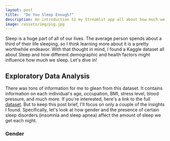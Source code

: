```yaml
---
layout: post
title:  "Do You Sleep Enough?"
description: An introduction to my Streamlit app all about how much we sleep and why
image: /assets/img/pig.jpg
---
```


Sleep is a huge part of all of our lives. The average person spends about a third of their life sleeping, so I think learning more about it is a pretty worthwhile endeavor. With that thought in mind, I found a Kaggle dataset all about Sleep and how different demographic and health factors might influence how much we sleep. Let's dive in!

## Exploratory Data Analysis
There was tons of information for me to glean from this dataset. It contains information on each individual's age, occupation, BMI, stress level, blood pressure, and much more. If you're interested, here's a link to the full [dataset](https://www.kaggle.com/datasets/uom190346a/sleep-health-and-lifestyle-dataset). 
But to keep this post brief, I'll focus on only a couple of the insights I found. Specifically, let's look at how gender and the presence of certain sleep disorders (insomnia and sleep apnea) affect the amount of sleep we get each night.

### Gender
